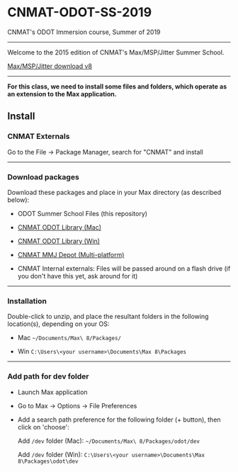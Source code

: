 # CNMAT-ODOT-SS-2019
CNMAT's ODOT Immersion course, Summer of 2019

---

Welcome to the 2015 edition of CNMAT's Max/MSP/Jitter Summer School.

[Max/MSP/Jitter download v8](https://cycling74.com/downloads)

---
**For this class, we need to install some files and folders, which operate as an extension to the Max application.**

## Install

### CNMAT Externals

Go to the File -> Package Manager, search for "CNMAT" and install

---

### Download packages
Download these packages and place in your Max directory (as described below):

- ODOT Summer School Files (this repository)

- [CNMAT ODOT Library (Mac)](https://github.com/CNMAT/CNMAT-odot/releases/download/v1.2-20_beta/odot-Max-MacOSX-v1.2-20_beta.tgz)

- [CNMAT ODOT Library (Win)](https://github.com/CNMAT/CNMAT-odot/releases/download/v1.2-20_beta/odot-Max-Win32-64-v1.2-20_beta.zip)

- [CNMAT MMJ Depot (Multi-platform)](https://github.com/CNMAT/CNMAT-MMJ-Depot/releases/download/v3.1.1/CNMAT-MMJ-Depot.zip)

- CNMAT Internal externals:  Files will be passed around on a flash drive (if you don't have this yet, ask around for it)

---
### Installation
Double-click to unzip, and place the resultant folders in the following location(s), depending on your OS:

- Mac `~/Documents/Max\ 8/Packages/`

- Win `C:\Users\<your username>\Documents\Max 8\Packages`

---

### Add path for dev folder

- Launch Max application
- Go to Max -> Options -> File Preferences
- Add a search path preference for the following folder (+ button), then click on 'choose':

    Add `/dev` folder (Mac): `~/Documents/Max\ 8/Packages/odot/dev`

    Add `/dev` folder (Win): `C:\Users\<your username>\Documents\Max 8\Packages\odot\dev`